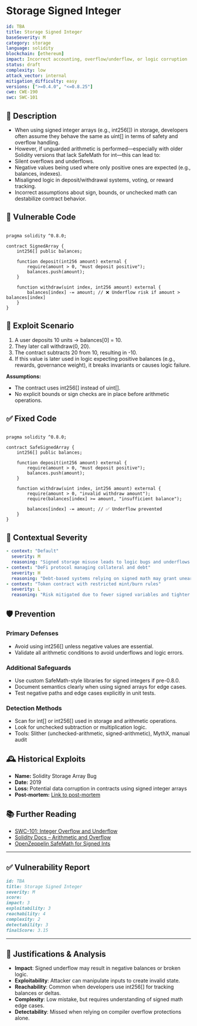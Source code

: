# Storage Signed Integer 

```YAML
id: TBA
title: Storage Signed Integer 
baseSeverity: M
category: storage
language: solidity
blockchain: [ethereum]
impact: Incorrect accounting, overflow/underflow, or logic corruption
status: draft
complexity: low
attack_vector: internal
mitigation_difficulty: easy
versions: [">=0.4.0", "<=0.8.25"]
cwe: CWE-190
swc: SWC-101
```

## 📝 Description

- When using signed integer arrays (e.g., int256[]) in storage, developers often assume they behave the same as uint[] in terms of safety and overflow handling. 
- However, if unguarded arithmetic is performed—especially with older Solidity versions that lack SafeMath for int—this can lead to:
- Silent overflows and underflows.
- Negative values being used where only positive ones are expected (e.g., balances, indexes).
- Misaligned logic in deposit/withdrawal systems, voting, or reward tracking.
- Incorrect assumptions about sign, bounds, or unchecked math can destabilize contract behavior.

## 🚨 Vulnerable Code

```solidity

pragma solidity ^0.8.0;

contract SignedArray {
    int256[] public balances;

    function deposit(int256 amount) external {
        require(amount > 0, "must deposit positive");
        balances.push(amount);
    }

    function withdraw(uint index, int256 amount) external {
        balances[index] -= amount; // ❌ Underflow risk if amount > balances[index]
    }
}
```

## 🧪 Exploit Scenario

1. A user deposits 10 units → balances[0] = 10.
2. They later call withdraw(0, 20).
3. The contract subtracts 20 from 10, resulting in -10.
4. If this value is later used in logic expecting positive balances (e.g., rewards, governance weight), it breaks invariants or causes logic failure.

**Assumptions:**

- The contract uses int256[] instead of uint[].
- No explicit bounds or sign checks are in place before arithmetic operations.

## ✅ Fixed Code

```solidity

pragma solidity ^0.8.0;

contract SafeSignedArray {
    int256[] public balances;

    function deposit(int256 amount) external {
        require(amount > 0, "must deposit positive");
        balances.push(amount);
    }

    function withdraw(uint index, int256 amount) external {
        require(amount > 0, "invalid withdraw amount");
        require(balances[index] >= amount, "insufficient balance");

        balances[index] -= amount; // ✅ Underflow prevented
    }
}
```

## 🧭 Contextual Severity

```yaml
- context: "Default"
  severity: M
  reasoning: "Signed storage misuse leads to logic bugs and underflows."
- context: "DeFi protocol managing collateral and debt"
  severity: H
  reasoning: "Debt-based systems relying on signed math may grant unearned access or rewards."
- context: "Token contract with restricted mint/burn rules"
  severity: L
  reasoning: "Risk mitigated due to fewer signed variables and tighter controls."
```

## 🛡️ Prevention

### Primary Defenses

- Avoid using int256[] unless negative values are essential.
- Validate all arithmetic conditions to avoid underflows and logic errors.

### Additional Safeguards

- Use custom SafeMath-style libraries for signed integers if pre-0.8.0.
- Document semantics clearly when using signed arrays for edge cases.
- Test negative paths and edge cases explicitly in unit tests.

### Detection Methods

- Scan for int[] or int256[] used in storage and arithmetic operations.
- Look for unchecked subtraction or multiplication logic.
- Tools: Slither (unchecked-arithmetic, signed-arithmetic), MythX, manual audit

## 🕰️ Historical Exploits

- **Name:** Solidity Storage Array Bug 
- **Date:** 2019 
- **Loss:** Potential data corruption in contracts using signed integer arrays 
- **Post-mortem:** [Link to post-mortem](https://soliditylang.org/blog/2019/06/25/solidity-storage-array-bugs/) 

## 📚 Further Reading

- [SWC-101: Integer Overflow and Underflow](https://swcregistry.io/docs/SWC-101/) 
- [Solidity Docs – Arithmetic and Overflow](https://docs.soliditylang.org/en/latest/control-structures.html#checked-or-unchecked-arithmetic) 
- [OpenZeppelin SafeMath for Signed Ints](https://docs.openzeppelin.com/contracts/2.x/api/math#SignedSafeMath) 

---

## ✅ Vulnerability Report

```markdown
id: TBA
title: Storage Signed Integer 
severity: M
score:
impact: 3         
exploitability: 3 
reachability: 4   
complexity: 2     
detectability: 3  
finalScore: 3.15
```

---

## 📄 Justifications & Analysis

- **Impact**: Signed underflow may result in negative balances or broken logic.
- **Exploitability**: Attacker can manipulate inputs to create invalid state.
- **Reachability**: Common when developers use int256[] for tracking balances or deltas.
- **Complexity**: Low mistake, but requires understanding of signed math edge cases.
- **Detectability**: Missed when relying on compiler overflow protections alone.


